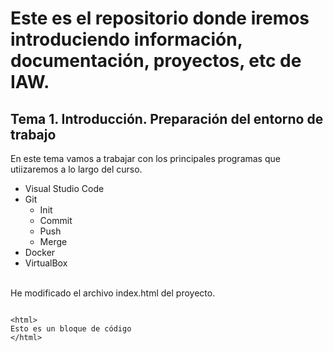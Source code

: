 # Este es el repositorio donde iremos introduciendo información, documentación, proyectos, etc de IAW.
## Tema 1. Introducción. Preparación del entorno de trabajo
En este tema vamos a trabajar con los principales programas que utiizaremos a lo largo del curso.
- Visual Studio Code
- Git
    - Init
    - Commit
    - Push
    - Merge
- Docker
- VirtualBox
<br />
He modificado el archivo index.html del proyecto.
<br />

~~~

<html>
Esto es un bloque de código
</html>

~~~
